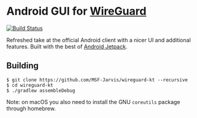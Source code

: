 # Android GUI for [WireGuard](https://www.wireguard.com/)

[![Build Status](https://travis-ci.com/MSF-Jarvis/wireguard-kt.svg?branch=master)](https://travis-ci.com/MSF-Jarvis/wireguard-kt)

Refreshed take at the official Android client with a nicer UI and additional features. Built with the best of [Android Jetpack](https://developer.android.com/jetpack/).

## Building

```
$ git clone https://github.com/MSF-Jarvis/wireguard-kt --recursive
$ cd wireguard-kt
$ ./gradlew assembleDebug
```

Note: on macOS you also need to install the GNU `coreutils` package through homebrew.